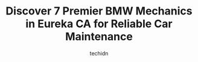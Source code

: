---
layout: ampstory
image: https://images.unsplash.com/photo-1639928204495-14caa69ed1b5?ixlib=rb-4.0.3&ixid=MnwxMjA3fDB8MHxwaG90by1wYWdlfHx8fGVufDB8fHx8&auto=format&fit=crop&w=640&h=853&q=80
author: techidn
featured: false
description: When it comes to finding reliable automotive experts in Eureka CA, USA, look no further than the 7 best BMW Mechanic in the area. With their exceptional skills and dedication to providing to
title: Discover 7 Premier BMW Mechanics in Eureka CA for Reliable Car Maintenance
cover:
   title: Discover 7 Premier BMW Mechanics in Eureka CA for Reliable Car Maintenance
   subtitle: Rickpate
   background: https://images.unsplash.com/photo-1639928204495-14caa69ed1b5?ixlib=rb-4.0.3&ixid=MnwxMjA3fDB8MHxwaG90by1wYWdlfHx8fGVufDB8fHx8&auto=format&fit=crop&w=640&h=853&q=80

pages: 
 - layout: thirds
   top: <h1>#1 Eureka Brake & Automotive | Auto Repair Eureka, CA</h1>
   bottom: "<p>Being a first time Jeep owner and a girl comes with ups and down. When I called my local 4 wheel shop and they told me they didnt do warranty work I asked them for a refe</p>"
   background: https://www.knot35.com/toplist/wp-content/uploads/2023/06/best-bmw-mechanic-1-in-eureka-ca-1685833606.jpeg
   backgroundblur: true
 - layout: thirds
   top: <h1>#2 Old Town Auto Service | Auto Repair Eureka CA</h1>
   bottom: "<p>210 5th St, Eureka, CA 95501, United States</p>"
   background: https://www.knot35.com/toplist/wp-content/uploads/2023/06/best-bmw-mechanic-2-in-eureka-ca-1685833606.jpeg
   cta:
      link: https://www.knot35.com/toplist/discover-7-premier-bmw-mechanics-in-eureka-ca-for-reliable-car-maintenance/
      text: Discover 7 Premier BMW Mechanics in Eureka CA for Reliable Car Maintenance
 - layout: thirds
   top: <h1>#3 Pro Pacific Auto Repair</h1>
   bottom: "<p>1208 5th St, Eureka, CA 95501, United States</p>"
   background: https://www.knot35.com/toplist/wp-content/uploads/2023/06/best-bmw-mechanic-3-in-eureka-ca-1685833606.jpeg
   cta:
      link: https://www.knot35.com/toplist/discover-7-premier-bmw-mechanics-in-eureka-ca-for-reliable-car-maintenance/
      text: Discover 7 Premier BMW Mechanics in Eureka CA for Reliable Car Maintenance
 - layout: thirds
   top: <h1>#4 JL Automotive</h1>
   bottom: "<p>505 Summer St, Eureka, CA 95501, United States</p>"
   background: https://images.unsplash.com/photo-1597773150796-e5c14ebecbf5?ixlib=rb-4.0.3&ixid=MnwxMjA3fDB8MHxwaG90by1wYWdlfHx8fGVufDB8fHx8&auto=format&fit=crop&w=640&h=853&q=80
   cta:
      link: https://www.knot35.com/toplist/discover-7-premier-bmw-mechanics-in-eureka-ca-for-reliable-car-maintenance/
      text: Discover 7 Premier BMW Mechanics in Eureka CA for Reliable Car Maintenance
 - layout: thirds
   top: <h1>#5 Hubbards German Auto</h1>
   bottom: "<p>235 W Grant St, Eureka, CA 95501, United States</p>"
   background: https://images.unsplash.com/photo-1549241520-425e3dfc01cb?ixlib=rb-4.0.3&ixid=MnwxMjA3fDB8MHxwaG90by1wYWdlfHx8fGVufDB8fHx8&auto=format&fit=crop&w=640&h=853&q=80
   cta:
      link: https://www.knot35.com/toplist/discover-7-premier-bmw-mechanics-in-eureka-ca-for-reliable-car-maintenance/
      text: Discover 7 Premier BMW Mechanics in Eureka CA for Reliable Car Maintenance
 - layout: thirds
   top: <h1>#6 German Motors of Arcata</h1>
   bottom: "<p>1065 K St # B, Arcata, CA 95521, United States</p>"
   background: https://images.unsplash.com/photo-1484589065579-248aad0d8b13?ixlib=rb-4.0.3&ixid=MnwxMjA3fDB8MHxwaG90by1wYWdlfHx8fGVufDB8fHx8&auto=format&fit=crop&w=640&h=853&q=80
   cta:
      link: https://www.knot35.com/toplist/discover-7-premier-bmw-mechanics-in-eureka-ca-for-reliable-car-maintenance/
      text: Discover 7 Premier BMW Mechanics in Eureka CA for Reliable Car Maintenance
 - layout: thirds
   top: <h1>#7 Waynes Auto Repair</h1>
   bottom: "<p>509 Commercial St, Eureka, CA 95501, United States</p>"
   background: https://images.unsplash.com/photo-1496096265110-f83ad7f96608?ixlib=rb-4.0.3&ixid=MnwxMjA3fDB8MHxwaG90by1wYWdlfHx8fGVufDB8fHx8&auto=format&fit=crop&w=640&h=853&q=80
   cta:
      link: https://www.knot35.com/toplist/discover-7-premier-bmw-mechanics-in-eureka-ca-for-reliable-car-maintenance/
      text: Discover 7 Premier BMW Mechanics in Eureka CA for Reliable Car Maintenance
 - layout: thirds
   middle: Continue reading...
   background: https://images.unsplash.com/photo-1534312527009-56c7016453e6?ixlib=rb-4.0.3&ixid=MnwxMjA3fDB8MHxwaG90by1wYWdlfHx8fGVufDB8fHx8&auto=format&fit=crop&w=640&h=853&q=80
   cta:
      link: https://www.knot35.com/toplist/discover-7-premier-bmw-mechanics-in-eureka-ca-for-reliable-car-maintenance/
      text: Discover 7 Premier BMW Mechanics in Eureka CA for Reliable Car Maintenance
      
---